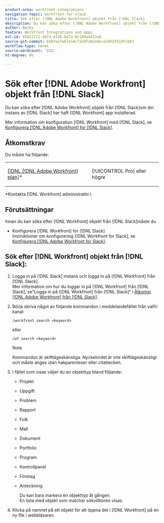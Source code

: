 ```yaml
---
product-area: workfront-integrations
navigation-topic: workfront-for-slack
title: Sök efter [!DNL Adobe Workfront] objekt från [!DNL Slack]
description: Du kan söka efter [!DNL Adobe Workfront] objekt från [!DNL Slack], if your instance of Slack has had the [!DNL Workfront] app installerad.
author: Becky
feature: Workfront Integrations and Apps
exl-id: 85821f21-d4fd-4f28-bd7a-0c109a4433a8
source-git-commit: 65bfeafe67a10c72e87a02e0ece285df619fcb81
workflow-type: tm+mt
source-wordcount: '211'
ht-degree: 0%

---
```


# Sök efter [!DNL Adobe Workfront] objekt från [!DNL Slack]

Du kan söka efter [!DNL Adobe Workfront] objekt från [!DNL Slack]om din instans av [!DNL Slack] har haft [!DNL Workfront] app installerad.

Mer information om konfiguration [!DNL Workfront] med [!DNL Slack], se [Konfigurera [!DNL Adobe Workfront] for [!DNL Slack]](../../workfront-integrations-and-apps/using-workfront-with-slack/configure-workfront-for-slack.md).

## Åtkomstkrav

Du måste ha följande:

<table style="table-layout:auto"> 
 <col> 
 </col> 
 <col> 
 </col> 
 <tbody> 
  <tr> 
   <td role="rowheader"><a href="https://www.workfront.com/plans" target="_blank">[!DNL [!DNL Adobe Workfront] plan]</a>*</td> 
   <td> <p>[!UICONTROL Pro] eller högre</p> </td> 
  </tr> 
 </tbody> 
</table>

&#42;Kontakta [!DNL Workfront] administratör.\

## Förutsättningar

Innan du kan söka efter [!DNL Workfront] objekt från [!DNL Slack]måste du

* Konfigurera [!DNL Workfront] for [!DNL Slack]\
   Instruktioner om konfigurering [!DNL Workfront for Slack], se [Konfigurera [!DNL Adobe Workfront for Slack]](../../workfront-integrations-and-apps/using-workfront-with-slack/configure-workfront-for-slack.md).

## Sök efter [!DNL Workfront] objekt från [!DNL Slack]:

1. Logga in på [!DNL Slack] instans och logga in på [!DNL Workfront] från [!DNL Slack].\
   Mer information om hur du loggar in på [!DNL Workfront] från [!DNL Slack], se&quot;Logga in på [!DNL Workfront] från [!DNL Slack]&quot; i [Åtkomst [!DNL Adobe Workfront] från [!DNL Slack]](../../workfront-integrations-and-apps/using-workfront-with-slack/access-workfront-from-slack.md).

1. Börja skriva något av följande kommandon i meddelandefältet från valfri kanal:

   `/workfront search <keyword>`

   eller

   `/wf search <keyword>`

   >[!NOTE]
   >
   >Kommandon är skiftlägeskänsliga. Nyckelordet är inte skiftlägeskänsligt och måste anges utan hakparenteser eller citattecken.

1. I fältet som visas väljer du en objekttyp bland följande:

   * Projekt
   * Uppgift
   * Problem
   * Rapport
   * Folk
   * Mall
   * Dokument
   * Portfolio
   * Program
   * Kontrollpanel
   * Företag
   * Anteckning

      Du kan bara markera en objekttyp åt gången.\
      En lista med objekt som matchar sökvillkoren visas.

1. Klicka på namnet på ett objekt för att öppna det i [!DNL Workfront] på en ny flik i webbläsaren.
